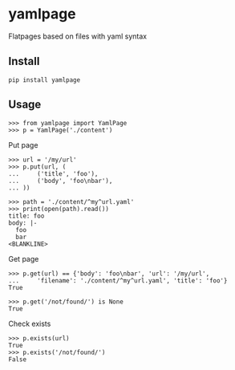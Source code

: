 yamlpage
========
Flatpages based on files with yaml syntax

Install
-------
    pip install yamlpage

Usage
-----
    >>> from yamlpage import YamlPage
    >>> p = YamlPage('./content')


Put page

    >>> url = '/my/url'
    >>> p.put(url, (
    ...     ('title', 'foo'),
    ...     ('body', 'foo\nbar'),
    ... ))

    >>> path = './content/^my^url.yaml'
    >>> print(open(path).read())
    title: foo
    body: |-
      foo
      bar
    <BLANKLINE>


Get page

    >>> p.get(url) == {'body': 'foo\nbar', 'url': '/my/url',
    ...     'filename': './content/^my^url.yaml', 'title': 'foo'}
    True

    >>> p.get('/not/found/') is None
    True

Check exists

    >>> p.exists(url)
    True
    >>> p.exists('/not/found/')
    False
